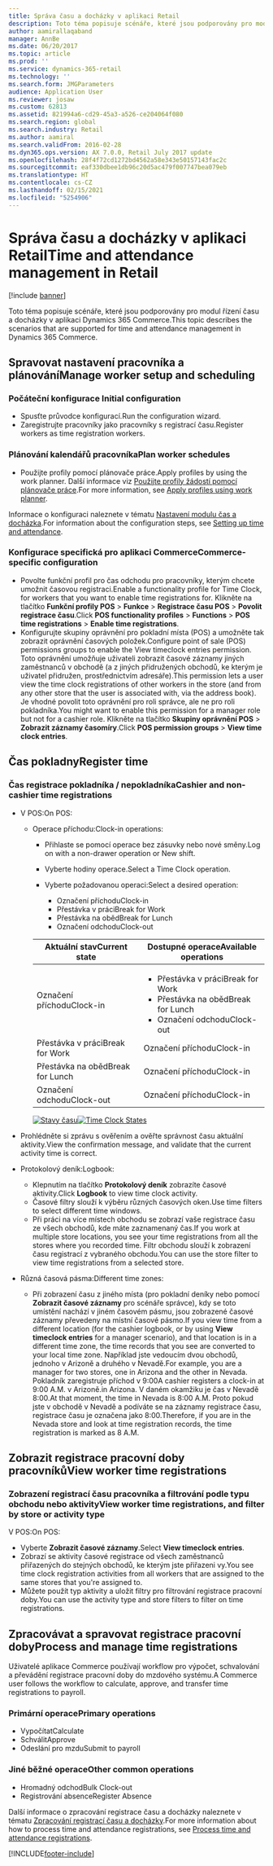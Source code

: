 ```yaml
---
title: Správa času a docházky v aplikaci Retail
description: Toto téma popisuje scénáře, které jsou podporovány pro modul řízení času a docházky v aplikaci Dynamics 365 Commerce.
author: aamirallaqaband
manager: AnnBe
ms.date: 06/20/2017
ms.topic: article
ms.prod: ''
ms.service: dynamics-365-retail
ms.technology: ''
ms.search.form: JMGParameters
audience: Application User
ms.reviewer: josaw
ms.custom: 62813
ms.assetid: 821994a6-cd29-45a3-a526-ce204064f080
ms.search.region: global
ms.search.industry: Retail
ms.author: aamiral
ms.search.validFrom: 2016-02-28
ms.dyn365.ops.version: AX 7.0.0, Retail July 2017 update
ms.openlocfilehash: 28f4f72cd1272bd4562a58e343e50157143fac2c
ms.sourcegitcommit: eaf330dbee1db96c20d5ac479f007747bea079eb
ms.translationtype: HT
ms.contentlocale: cs-CZ
ms.lasthandoff: 02/15/2021
ms.locfileid: "5254906"
---
```

# <a name="time-and-attendance-management-in-retail"></a><span data-ttu-id="3f6a1-103">Správa času a docházky v aplikaci Retail</span><span class="sxs-lookup"><span data-stu-id="3f6a1-103">Time and attendance management in Retail</span></span>

[!include [banner](includes/banner.md)]

<span data-ttu-id="3f6a1-104">Toto téma popisuje scénáře, které jsou podporovány pro modul řízení času a docházky v aplikaci Dynamics 365 Commerce.</span><span class="sxs-lookup"><span data-stu-id="3f6a1-104">This topic describes the scenarios that are supported for time and attendance management in Dynamics 365 Commerce.</span></span>

## <a name="manage-worker-setup-and-scheduling"></a><span data-ttu-id="3f6a1-105">Spravovat nastavení pracovníka a plánování</span><span class="sxs-lookup"><span data-stu-id="3f6a1-105">Manage worker setup and scheduling</span></span>

### <a name="initial-configuration"></a><span data-ttu-id="3f6a1-106">Počáteční konfigurace </span><span class="sxs-lookup"><span data-stu-id="3f6a1-106">Initial configuration</span></span>

- <span data-ttu-id="3f6a1-107">Spusťte průvodce konfigurací.</span><span class="sxs-lookup"><span data-stu-id="3f6a1-107">Run the configuration wizard.</span></span>
- <span data-ttu-id="3f6a1-108">Zaregistrujte pracovníky jako pracovníky s registrací času.</span><span class="sxs-lookup"><span data-stu-id="3f6a1-108">Register workers as time registration workers.</span></span>

### <a name="plan-worker-schedules"></a><span data-ttu-id="3f6a1-109">Plánování kalendářů pracovníka</span><span class="sxs-lookup"><span data-stu-id="3f6a1-109">Plan worker schedules</span></span>

- <span data-ttu-id="3f6a1-110">Použijte profily pomocí plánovače práce.</span><span class="sxs-lookup"><span data-stu-id="3f6a1-110">Apply profiles by using the work planner.</span></span> <span data-ttu-id="3f6a1-111">Další informace viz [Použijte profily žádostí pomocí plánovače práce](https://technet.microsoft.com/library/aa551234.aspx).</span><span class="sxs-lookup"><span data-stu-id="3f6a1-111">For more information, see [Apply profiles using work planner](https://technet.microsoft.com/library/aa551234.aspx).</span></span>

<span data-ttu-id="3f6a1-112">Informace o konfiguraci naleznete v tématu [Nastavení modulu čas a docházka](https://technet.microsoft.com/library/aa496971.aspx).</span><span class="sxs-lookup"><span data-stu-id="3f6a1-112">For information about the configuration steps, see [Setting up time and attendance](https://technet.microsoft.com/library/aa496971.aspx).</span></span>

### <a name="commerce-specific-configuration"></a><span data-ttu-id="3f6a1-113">Konfigurace specifická pro aplikaci Commerce</span><span class="sxs-lookup"><span data-stu-id="3f6a1-113">Commerce-specific configuration</span></span>

- <span data-ttu-id="3f6a1-114">Povolte funkční profil pro čas odchodu pro pracovníky, kterým chcete umožnit časovou registraci.</span><span class="sxs-lookup"><span data-stu-id="3f6a1-114">Enable a functionality profile for Time Clock, for workers that you want to enable time registrations for.</span></span> <span data-ttu-id="3f6a1-115">Klikněte na tlačítko **Funkční profily POS** &gt; **Funkce** &gt; **Registrace času POS** &gt; **Povolit registrace času**.</span><span class="sxs-lookup"><span data-stu-id="3f6a1-115">Click **POS functionality profiles** &gt; **Functions** &gt; **POS time registrations** &gt; **Enable time registrations**.</span></span>
- <span data-ttu-id="3f6a1-116">Konfigurujte skupiny oprávnění pro pokladní místa (POS) a umožněte tak zobrazit oprávnění časových položek.</span><span class="sxs-lookup"><span data-stu-id="3f6a1-116">Configure point of sale (POS) permissions groups to enable the View timeclock entries permission.</span></span> <span data-ttu-id="3f6a1-117">Toto oprávnění umožňuje uživateli zobrazit časové záznamy jiných zaměstnanců v obchodě (a z jiných přidružených obchodů, ke kterým je uživatel přidružen, prostřednictvím adresáře).</span><span class="sxs-lookup"><span data-stu-id="3f6a1-117">This permission lets a user view the time clock registrations of other workers in the store (and from any other store that the user is associated with, via the address book).</span></span> <span data-ttu-id="3f6a1-118">Je vhodné povolit toto oprávnění pro roli správce, ale ne pro roli pokladníka.</span><span class="sxs-lookup"><span data-stu-id="3f6a1-118">You might want to enable this permission for a manager role but not for a cashier role.</span></span> <span data-ttu-id="3f6a1-119">Klikněte na tlačítko **Skupiny oprávnění POS** &gt; **Zobrazit záznamy časomíry**.</span><span class="sxs-lookup"><span data-stu-id="3f6a1-119">Click **POS permission groups** &gt; **View time clock entries**.</span></span>

## <a name="register-time"></a><span data-ttu-id="3f6a1-120">Čas pokladny</span><span class="sxs-lookup"><span data-stu-id="3f6a1-120">Register time</span></span>

### <a name="cashier-and-non-cashier-time-registrations"></a><span data-ttu-id="3f6a1-121">Čas registrace pokladníka / nepokladníka</span><span class="sxs-lookup"><span data-stu-id="3f6a1-121">Cashier and non-cashier time registrations</span></span>

- <span data-ttu-id="3f6a1-122">V POS:</span><span class="sxs-lookup"><span data-stu-id="3f6a1-122">On POS:</span></span>

    - <span data-ttu-id="3f6a1-123">Operace příchodu:</span><span class="sxs-lookup"><span data-stu-id="3f6a1-123">Clock-in operations:</span></span>

        - <span data-ttu-id="3f6a1-124">Přihlaste se pomocí operace bez zásuvky nebo nové směny.</span><span class="sxs-lookup"><span data-stu-id="3f6a1-124">Log on with a non-drawer operation or New shift.</span></span>
        - <span data-ttu-id="3f6a1-125">Vyberte hodiny operace.</span><span class="sxs-lookup"><span data-stu-id="3f6a1-125">Select a Time Clock operation.</span></span>
        - <span data-ttu-id="3f6a1-126">Vyberte požadovanou operaci:</span><span class="sxs-lookup"><span data-stu-id="3f6a1-126">Select a desired operation:</span></span>

            - <span data-ttu-id="3f6a1-127">Označení příchodu</span><span class="sxs-lookup"><span data-stu-id="3f6a1-127">Clock-in</span></span>
            - <span data-ttu-id="3f6a1-128">Přestávka v práci</span><span class="sxs-lookup"><span data-stu-id="3f6a1-128">Break for Work</span></span>
            - <span data-ttu-id="3f6a1-129">Přestávka na oběd</span><span class="sxs-lookup"><span data-stu-id="3f6a1-129">Break for Lunch</span></span>
            - <span data-ttu-id="3f6a1-130">Označení odchodu</span><span class="sxs-lookup"><span data-stu-id="3f6a1-130">Clock-out</span></span>

        <table>
        <thead>
        <tr>
        <th><span data-ttu-id="3f6a1-131">Aktuální stav</span><span class="sxs-lookup"><span data-stu-id="3f6a1-131">Current state</span></span></th>
        <th><span data-ttu-id="3f6a1-132">Dostupné operace</span><span class="sxs-lookup"><span data-stu-id="3f6a1-132">Available operations</span></span></th>
        </tr>
        </thead>
        <tbody>
        <tr>
        <td><span data-ttu-id="3f6a1-133">Označení příchodu</span><span class="sxs-lookup"><span data-stu-id="3f6a1-133">Clock-in</span></span></td>
        <td>
        <ul>
        <li><span data-ttu-id="3f6a1-134">Přestávka v práci</span><span class="sxs-lookup"><span data-stu-id="3f6a1-134">Break for Work</span></span></li>
        <li><span data-ttu-id="3f6a1-135">Přestávka na oběd</span><span class="sxs-lookup"><span data-stu-id="3f6a1-135">Break for Lunch</span></span></li>
        <li><span data-ttu-id="3f6a1-136">Označení odchodu</span><span class="sxs-lookup"><span data-stu-id="3f6a1-136">Clock-out</span></span></li>
        </ul>
        </td>
        </tr>
        <tr>
        <td><span data-ttu-id="3f6a1-137">Přestávka v práci</span><span class="sxs-lookup"><span data-stu-id="3f6a1-137">Break for Work</span></span></td>
        <td><span data-ttu-id="3f6a1-138">Označení příchodu</span><span class="sxs-lookup"><span data-stu-id="3f6a1-138">Clock-in</span></span></td>
        </tr>
        <tr>
        <td><span data-ttu-id="3f6a1-139">Přestávka na oběd</span><span class="sxs-lookup"><span data-stu-id="3f6a1-139">Break for Lunch</span></span></td>
        <td><span data-ttu-id="3f6a1-140">Označení příchodu</span><span class="sxs-lookup"><span data-stu-id="3f6a1-140">Clock-in</span></span></td>
        </tr>
        <tr>
        <td><span data-ttu-id="3f6a1-141">Označení odchodu</span><span class="sxs-lookup"><span data-stu-id="3f6a1-141">Clock-out</span></span></td>
        <td><span data-ttu-id="3f6a1-142">Označení příchodu</span><span class="sxs-lookup"><span data-stu-id="3f6a1-142">Clock-in</span></span></td>
        </tr>
        </tbody>
        </table>

        <span data-ttu-id="3f6a1-143">[![Stavy času](./media/timeclockstates.png)](./media/timeclockstates.png)</span><span class="sxs-lookup"><span data-stu-id="3f6a1-143">[![Time Clock States](./media/timeclockstates.png)](./media/timeclockstates.png)</span></span>

- <span data-ttu-id="3f6a1-144">Prohlédněte si zprávu s ověřením a ověřte správnost času aktuální aktivity.</span><span class="sxs-lookup"><span data-stu-id="3f6a1-144">View the confirmation message, and validate that the current activity time is correct.</span></span>
- <span data-ttu-id="3f6a1-145">Protokolový deník:</span><span class="sxs-lookup"><span data-stu-id="3f6a1-145">Logbook:</span></span>

    - <span data-ttu-id="3f6a1-146">Klepnutím na tlačítko **Protokolový deník** zobrazíte časové aktivity.</span><span class="sxs-lookup"><span data-stu-id="3f6a1-146">Click **Logbook** to view time clock activity.</span></span>
    - <span data-ttu-id="3f6a1-147">Časové filtry slouží k výběru různých časových oken.</span><span class="sxs-lookup"><span data-stu-id="3f6a1-147">Use time filters to select different time windows.</span></span>
    - <span data-ttu-id="3f6a1-148">Při práci na více místech obchodu se zobrazí vaše registrace času ze všech obchodů, kde máte zaznamenaný čas.</span><span class="sxs-lookup"><span data-stu-id="3f6a1-148">If you work at multiple store locations, you see your time registrations from all the stores where you recorded time.</span></span> <span data-ttu-id="3f6a1-149">Filtr obchodu slouží k zobrazení času registrací z vybraného obchodu.</span><span class="sxs-lookup"><span data-stu-id="3f6a1-149">You can use the store filter to view time registrations from a selected store.</span></span>

- <span data-ttu-id="3f6a1-150">Různá časová pásma:</span><span class="sxs-lookup"><span data-stu-id="3f6a1-150">Different time zones:</span></span>

    - <span data-ttu-id="3f6a1-151">Při zobrazení času z jiného místa (pro pokladní deníky nebo pomocí **Zobrazit časové záznamy** pro scénáře správce), kdy se toto umístění nachází v jiném časovém pásmu, jsou zobrazené časové záznamy převedeny na místní časové pásmo.</span><span class="sxs-lookup"><span data-stu-id="3f6a1-151">If you view time from a different location (for the cashier logbook, or by using **View timeclock entries** for a manager scenario), and that location is in a different time zone, the time records that you see are converted to your local time zone.</span></span> <span data-ttu-id="3f6a1-152">Například jste vedoucím dvou obchodů, jednoho v Arizoně a druhého v Nevadě.</span><span class="sxs-lookup"><span data-stu-id="3f6a1-152">For example, you are a manager for two stores, one in Arizona and the other in Nevada.</span></span> <span data-ttu-id="3f6a1-153">Pokladník zaregistruje příchod v 9:00</span><span class="sxs-lookup"><span data-stu-id="3f6a1-153">A cashier registers a clock-in at 9:00 A.M.</span></span> <span data-ttu-id="3f6a1-154">v Arizoně.</span><span class="sxs-lookup"><span data-stu-id="3f6a1-154">in Arizona.</span></span> <span data-ttu-id="3f6a1-155">V daném okamžiku je čas v Nevadě 8:00.</span><span class="sxs-lookup"><span data-stu-id="3f6a1-155">At that moment, the time in Nevada is 8:00 A.M.</span></span> <span data-ttu-id="3f6a1-156">Proto pokud jste v obchodě v Nevadě a podíváte se na záznamy registrace času, registrace času je označena jako 8:00.</span><span class="sxs-lookup"><span data-stu-id="3f6a1-156">Therefore, if you are in the Nevada store and look at time registration records, the time registration is marked as 8 A.M.</span></span>

## <a name="view-worker-time-registrations"></a><span data-ttu-id="3f6a1-157">Zobrazit registrace pracovní doby pracovníků</span><span class="sxs-lookup"><span data-stu-id="3f6a1-157">View worker time registrations</span></span>

### <a name="view-worker-time-registrations-and-filter-by-store-or-activity-type"></a><span data-ttu-id="3f6a1-158">Zobrazení registrací času pracovníka a filtrování podle typu obchodu nebo aktivity</span><span class="sxs-lookup"><span data-stu-id="3f6a1-158">View worker time registrations, and filter by store or activity type</span></span>

<span data-ttu-id="3f6a1-159">V POS:</span><span class="sxs-lookup"><span data-stu-id="3f6a1-159">On POS:</span></span>

- <span data-ttu-id="3f6a1-160">Vyberte **Zobrazit časové záznamy**.</span><span class="sxs-lookup"><span data-stu-id="3f6a1-160">Select **View timeclock entries**.</span></span>
- <span data-ttu-id="3f6a1-161">Zobrazí se aktivity časové registrace od všech zaměstnanců přiřazených do stejných obchodů, ke kterým jste přiřazeni vy.</span><span class="sxs-lookup"><span data-stu-id="3f6a1-161">You see time clock registration activities from all workers that are assigned to the same stores that you're assigned to.</span></span>
- <span data-ttu-id="3f6a1-162">Můžete použít typ aktivity a uložit filtry pro filtrování registrace pracovní doby.</span><span class="sxs-lookup"><span data-stu-id="3f6a1-162">You can use the activity type and store filters to filter on time registrations.</span></span>

## <a name="process-and-manage-time-registrations"></a><span data-ttu-id="3f6a1-163">Zpracovávat a spravovat registrace pracovní doby</span><span class="sxs-lookup"><span data-stu-id="3f6a1-163">Process and manage time registrations</span></span>

<span data-ttu-id="3f6a1-164">Uživatelé aplikace Commerce používají workflow pro výpočet, schvalování a převádění registrace pracovní doby do mzdového systému.</span><span class="sxs-lookup"><span data-stu-id="3f6a1-164">A Commerce user follows the workflow to calculate, approve, and transfer time registrations to payroll.</span></span>

### <a name="primary-operations"></a><span data-ttu-id="3f6a1-165">Primární operace</span><span class="sxs-lookup"><span data-stu-id="3f6a1-165">Primary operations</span></span>

- <span data-ttu-id="3f6a1-166">Vypočítat</span><span class="sxs-lookup"><span data-stu-id="3f6a1-166">Calculate</span></span>
- <span data-ttu-id="3f6a1-167">Schválit</span><span class="sxs-lookup"><span data-stu-id="3f6a1-167">Approve</span></span>
- <span data-ttu-id="3f6a1-168">Odeslání pro mzdu</span><span class="sxs-lookup"><span data-stu-id="3f6a1-168">Submit to payroll</span></span>

### <a name="other-common-operations"></a><span data-ttu-id="3f6a1-169">Jiné běžné operace</span><span class="sxs-lookup"><span data-stu-id="3f6a1-169">Other common operations</span></span>

- <span data-ttu-id="3f6a1-170">Hromadný odchod</span><span class="sxs-lookup"><span data-stu-id="3f6a1-170">Bulk Clock-out</span></span>
- <span data-ttu-id="3f6a1-171">Registrování absence</span><span class="sxs-lookup"><span data-stu-id="3f6a1-171">Register Absence</span></span>

<span data-ttu-id="3f6a1-172">Další informace o zpracování registrace času a docházky naleznete v tématu [Zpracování registrací času a docházky](https://technet.microsoft.com/library/aa573180.aspx).</span><span class="sxs-lookup"><span data-stu-id="3f6a1-172">For more information about how to process time and attendance registrations, see [Process time and attendance registrations](https://technet.microsoft.com/library/aa573180.aspx).</span></span>


[!INCLUDE[footer-include](../includes/footer-banner.md)]